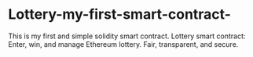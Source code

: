 # Lottery-my-first-smart-contract-
This is my first and simple solidity smart contract. Lottery smart contract: Enter, win, and manage Ethereum lottery. Fair, transparent, and secure.
